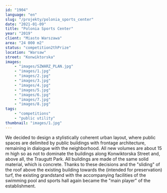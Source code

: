 ```yaml
---
id: "1904"
language: "en"
slug: "/projekty/polonia_sports_center"
date: "2021-01-09"
title: "Polonia Sports Center"
year: "2019"
client: "Miasto Warszawa"
area: "24 000 m2"
status: "competition2thPrize"
location: "Warsaw"
street: "Konwiktorska"
images: 
    - "images/SZWARZ_PLAN.jpg"
    - "images/1.jpg"
    - "images/2.jpg"
    - "images/3.jpg"
    - "images/4.jpg"    
    - "images/5.jpg"    
    - "images/6.jpg"    
    - "images/7.jpg"    
    - "images/8.jpg"    
tags: 
    - "competitions"
    - "public utility"
thumbnail: "images/1.jpg"
---
```

We decided to design a&nbsp;stylistically coherent urban layout, where public spaces are delimited by public buildings with frontage architecture, remaining in dialogue with the neighborhood. All new volumes are about 15 m high so as not to dominate the buildings along Konwiktorska Street and, above all, the Traugutt Park. All buildings are made of the same solid material, which is concrete. Thanks to these decisions and the "sliding" of the roof above the existing building towards the (intended for preservation) turf, the existing grandstand with the accompanying facilities of the swimming pool and sports hall again became the "main player" of the establishment.
